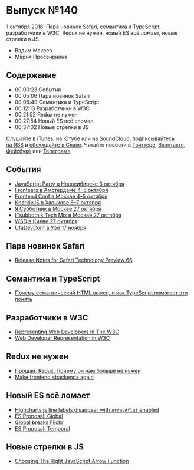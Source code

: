 # Выпуск №140

1 октября 2018: Пара новинок Safari, семантика и TypeScript, разработчики в W3C, Redux не нужен, новый ES всё ломает, новые стрелки в JS.

- Вадим Макеев
- Мария Просвирнина

## Содержание

- 00:00:23 События
- 00:05:06 Пара новинок Safari
- 00:06:49 Семантика и TypeScript
- 00:12:13 Разработчики в W3C
- 00:21:52 Redux не нужен
- 00:27:54 Новый ES всё сломал
- 00:37:02 Новые стрелки в JS

Слушайте [в iTunes](https://itunes.apple.com/podcast/id1080500016), [на Ютубе](https://www.youtube.com/playlist?list=PLMBnwIwFEFHcwuevhsNXkFTcadeX5R1Go) или [на SoundCloud](https://soundcloud.com/web-standards), подписывайтесь [на RSS](https://web-standards.ru/podcast/feed/) и [обсуждайте в Слаке](http://slack.web-standards.ru/). Читайте новости в [Твиттере](https://twitter.com/webstandards_ru), [Вконтакте](https://vk.com/webstandards_ru), [Фейсбуке](https://www.facebook.com/webstandardsru) или [Телеграме](https://t.me/webstandards_ru).

## События

- [JavaScript Party в Новосибирске 3 октября](https://events.yandex.ru/events/meetings/03-october-2018/)
- [Fronteers в Амстердаме 4–5 октября](https://fronteers.nl/congres/2018)
- [Frontend Conf в Москве 4–5 октября]()
- [KharkivJS в Харькове 6–7 октября](https://kharkivjs.org/)
- [Я.Субботник в Москве 27 октября](https://events.yandex.ru/events/yasubbotnik/27-oct-2018/)
- [ITsubbotnik Tech Mix в Москве 27 октября](https://events.epam.com/events/itsubbotnik-technological-mix)
- [WSD в Киеве 27 октября](https://wsd.events/2018/10/27/)
- [UfaDevConf в Уфе 17 ноября](http://dc.ufacoder.com/)

## Пара новинок Safari

- [Release Notes for Safari Technology Preview 66](https://webkit.org/blog/8414/release-notes-for-safari-technology-preview-66/)

## Семантика и TypeScript

- [Почему семантический HTML важен, и как TypeScript помогает это понять](http://css-live.ru/articles/pochemu-semanticheskij-html-vazhen-i-kak-typescript-pomogaet-eto-ponyat.html)

## Разработчики в W3C

- [Representing Web Developers In The W3C](https://www.smashingmagazine.com/2018/09/representing-web-developers-w3c/)
- [Web Developer Representation in W3C](https://alistapart.com/article/web-developer-representation-in-w3c)

## Redux не нужен

- [Прощай, Redux. Почему он нам больше не нужен](https://medium.com/p/4f11cc3c6af5)
- [Make frontend «backend» again](https://habr.com/p/421789/)

## Новый ES всё ломает

- [Highcharts.js line labels disappear with `Array#flat` enabled](https://bugs.chromium.org/p/chromium/issues/detail?id=888128#c15)
- [ES Proposal: Global](https://github.com/tc39/proposal-global)
- [Global breaks Flickr](https://github.com/tc39/proposal-global/issues/20)
- [ES Proposal: Temporal](https://github.com/tc39/proposal-temporal)

## Новые стрелки в JS

- [Choosing The Right JavaScript Arrow Function](https://medium.com/p/5151c5c6b8b6)
